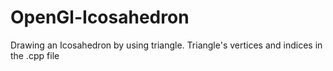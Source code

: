 # OpenGl-Icosahedron

Drawing an Icosahedron by using triangle.
Triangle's vertices and indices in the .cpp file
